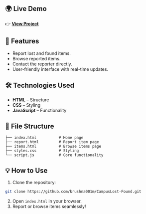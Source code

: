 

## 🌍 Live Demo
👉 [**View Project**](https://krushna001m.github.io/CampusFinder/)  

## 🚀 Features
- Report lost and found items.
- Browse reported items.
- Contact the reporter directly.
- User-friendly interface with real-time updates.

## 🛠️ Technologies Used
- **HTML** – Structure  
- **CSS** – Styling  
- **JavaScript** – Functionality  

## 📂 File Structure
```
├── index.html          # Home page
├── report.html         # Report item page
├── items.html          # Browse items page
├── styles.css          # Styling
└── script.js           # Core functionality
```

## 💡 How to Use
1. Clone the repository:
```bash
git clone https://github.com/krushna001m/CampusLost-Found.git
```
2. Open `index.html` in your browser.  
3. Report or browse items seamlessly!  

